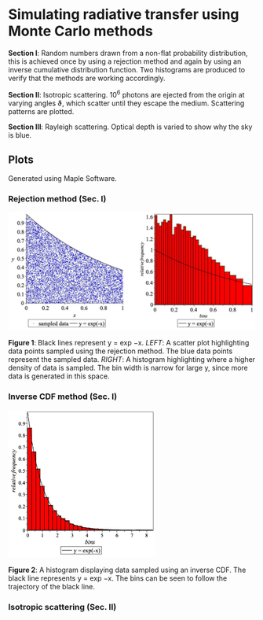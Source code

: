 # Simulating radiative transfer using Monte Carlo methods

**Section I**: Random numbers drawn from a non-flat probability distribution, this is achieved once by using a rejection method and again by using an inverse cumulative distribution function. Two histograms are produced to verify that the methods are working accordingly.

**Section II**: Isotropic scattering. 10<sup>6</sup> photons are ejected from the origin at varying angles ϑ, which scatter until they escape the medium. Scattering patterns are plotted. 

**Section III**: Rayleigh scattering. Optical depth is varied to show why the sky is blue.

## Plots

Generated using Maple Software.

### Rejection method (Sec. I)

![Figure 1](/Plots/RejectionMethod.png)

**Figure 1**: Black lines represent y = exp −x. *LEFT*: A scatter plot highlighting data points sampled using the rejection method. The blue data points represent the sampled data. *RIGHT*: A histogram highlighting where a higher density of data is sampled. The bin width is narrow for large y, since more data is generated in this space.
<br/>


### Inverse CDF method (Sec. I)

![Figure 2](/Plots/InverseCDF.png)

**Figure 2**: A histogram displaying data sampled using an inverse CDF. The black line represents y = exp −x. The bins can be seen to follow the trajectory of the black line.
<br/>


### Isotropic scattering (Sec. II)
